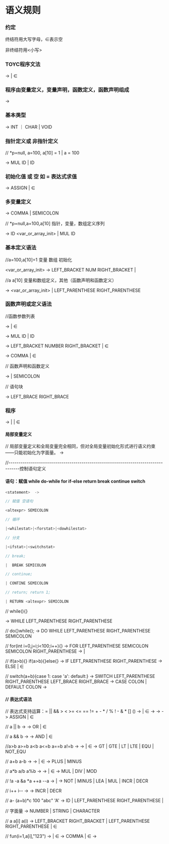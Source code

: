 # 语义规则

### 约定

终结符用大写字母，∈表示空

 非终结符用<小写>

### TOYC程序文法
<program>			->	<segment> <program> |  ∈

### 程序由变量定义，变量声明，函数定义，函数声明组成

<segment>			->	 <type> <defcontent> 

### 基本类型

<type>				->	INT ｜ CHAR  |  VOID

### 指针定义或 非指针定义

//  *p=null, a=100, a[10] = 1    |  a = 100

<defcontent>	->	MUL ID <init> <deflist>  | ID  <idtail>

### 初始化值 或 空  如 = 表达式求值
<init>				->	ASSIGN <expr> |  ∈

### 多变量定义  
 <deflist>			->	COMMA <defdata> <deflist> | SEMICOLON    

// *p=null,a=100,a[10]  指针，变量，数组定义序列

<defdata>			->	ID <var_or_array_init> | MUL ID  <init> 

### 基本定义语法

//a=100,a[10]=1 变量 数组 初始化

<var_or_array_init>			->	LEFT_BRACKET NUM  RIGHT_BRACKET |  <init>

//a a[10] 变量和数组定义，其他（函数声明和函数定义）

<idtail>			->	<var_or_array_init> <deflist> | LEFT_PARENTHESE <para> RIGHT_PARENTHESE <funtail>

### 函数声明或定义语法

//函数参数列表

<para>				->	<type> <paradata> <paralist> | ∈

<paradata>		->	MUL ID  |  ID  <paraarray>

<paraarray>->	LEFT_BRACKET   NUMBER   RIGHT_BRACKET  |  ∈

<paralist>		->	COMMA  <type>  <paradata>  <paralist> |  ∈

// 函数声明和函数定义

<funtail>			->	<block> | SEMICOLON    

// 语句块 

<block>				->	LEFT_BRACE <sequence> RIGHT_BRACE

### 程序

<sequence>	->	<localdef> <sequence> | <statement> <sequence>  | ∈

#### 局部变量定义

// 局部变量定义和全局变量完全相同，但对全局变量初始化形式进行语义约束——只能初始化为字面量。
<localdef>		->  <type><defdata><deflist>

//-----------------------------------------------------------------------------------控制语句定义

#### 语句：赋值 while do-while for if-else return break continue switch

```java
<statement>  ->	

// 赋值 空语句

<altexpr> SEMICOLON    

// 循环

|<whilestat>|<forstat>|<dowhilestat>

// 分支

|<ifstat>|<switchstat>

// break;

|  BREAK SEMICOLON    

// continue;

| CONTINE SEMICOLON    

// return; return 1;

| RETURN <altexpr> SEMICOLON    
```

// while(){}

<whilestat>		->  WHILE  LEFT_PARENTHESE  <altexpr> RIGHT_PARENTHESE <block>

// do{}while();
<dowhilestat> -> 	DO <block> WHILE LEFT_PARENTHESE  <altexpr> RIGHT_PARENTHESE  SEMICOLON

// for(int i=0,j=i;i<100;i++){}
<forstat> 		-> 	FOR LEFT_PARENTHESE  <forinit> SEMICOLON <altexpr> SEMICOLON <altexpr> RIGHT_PARENTHESE <block>
<forinit> 		->  <localdef> | <altexpr>

// if(a>b){}	if(a>b){}else{}
<ifstat>			->  IF LEFT_PARENTHESE  <expr> RIGHT_PARENTHESE  <block> <elsestat>
<elsestat>		-> 	ELSE <block> | ∈

// switch(a+b){case 1: case 'a': default:}
<switchstat>	-> 	SWITCH  LEFT_PARENTHESE  <expr> RIGHT_PARENTHESE  LEFT_BRACE <casestat> RIGHT_BRACE
<casestat> 		->     CASE <caselabel> COLON <subprogram><casestat> | DEFAULT COLON 
<caselabel>		->   <literal>

#### // 表达式语法

// 表达式支持运算：= || && > < >= <= == != + - * / % ! - & * [] ()
<altexpr>	->   <expr> |  ∈
<expr> 	     ->    <assexpr>
<assexpr>	->   <orexpr> <asstail>
<asstail>	->   ASSIGN <assexpr>| ∈

// a || b
<orexpr> 	 ->  <andexpr> <ortail>
<ortail> 	 ->  OR <andexpr> <ortail> | ∈

// a && b
<andexpr>       ->   <cmpexpr> <andtail>
<andtail>       ->  AND  <cmpexpr> <andtail> | ∈

//a>b a>=b a<b a<=b a==b a!=b
<cmpexpr>       ->  <aloexpr><cmptail>
<cmptail>       ->  <cmps> <aloexpr> <cmptail> | ∈
<cmps>	     ->  GT |  GTE |  LT |  LTE | EQU | NOT_EQU

// a+b a-b
<aloexpr>     ->  <item> <alotail>
<alotail>     ->   <adds> <item> <alotail> | ∈
<adds>	   ->    PLUS | MINUS

// a*b a/b a%b
<item>	       ->   <factor> <itemtail>
<itemtail>       ->    <muls> <factor> <itemtail> | ∈
<muls>	      ->    MUL | DIV | MOD

// !a -a &a *a ++a --a
<factor> 	->   <lop> <factor>  | <val>
<lop> 	     ->     NOT | MINUS | LEA | MUL | INCR | DECR    

// i++ i--
<val>	     ->   <elem> <rop>
<rop>	    ->   INCR | DECR

// a- (a+b)*c 100 "abc" 'A'
<elem>	->   ID <idexpr> | LEFT_PARENTHESE  <expr> RIGHT_PARENTHESE  |  <literal>

// 字面量
<literal>  -> NUMBER | STRING | CHARACTER

// a a[i] a(i)
<idexpr>  ->  LEFT_BRACKET <expr> RIGHT_BRACKET  | LEFT_PARENTHESE  <realarg> RIGHT_PARENTHESE  | ∈

// fun(i=1,a[i],"123")
<realarg>	->   <arg> <arglist> |  ∈
<arglist>	->  COMMA <arg> <arglist> | ∈
<arg> 		->  <expr>